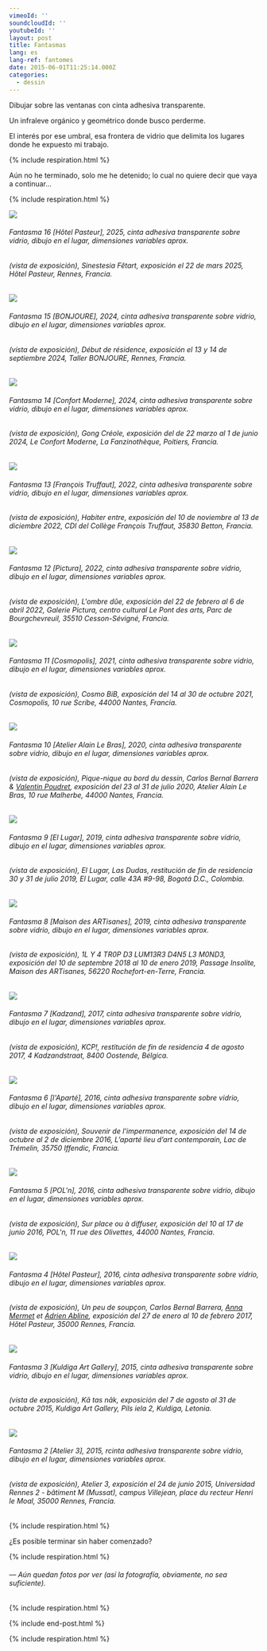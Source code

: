 ```yaml
---
vimeoId: ''
soundcloudId: ''
youtubeId: ''
layout: post
title: Fantasmas
lang: es
lang-ref: fantomes
date: 2015-06-01T11:25:14.000Z
categories:
  - dessin
---
```


Dibujar sobre las ventanas con cinta adhesiva transparente.

Un infraleve orgánico y geométrico donde busco perderme.

El interés por ese umbral, esa frontera de vidrio que delimita los lugares donde he expuesto mi trabajo.

{% include respiration.html %}

Aún no he terminado, solo me he detenido; lo cual no quiere decir que vaya a continuar...

{% include respiration.html %}

![](/imgs/PXL_20250322_142642755NIGHT-1-UP.jpg)

###### *Fantasma 16 \[Hôtel Pasteur]*, 2025, cinta adhesiva transparente sobre vidrio, dibujo en el lugar, dimensiones variables aprox.

###### (vista de exposición), *Sinestesia Fêtart*, exposición el 22 de mars 2025, Hôtel Pasteur, Rennes, Francia.

![](</imgs/PXL_20240913_151159646.NIGHT UP.jpg>)

###### *Fantasma 15 \[BONJOURE]*, 2024, cinta adhesiva transparente sobre vidrio, dibujo en el lugar, dimensiones variables aprox.

###### (vista de exposición), *Début de résidence*, exposición el 13 y 14 de septiembre 2024, Taller BONJOURE, Rennes, Francia.

![](</imgs/PXL_20240323_093305786.NIGHT UP.jpg>)

###### *Fantasma 14 \[Confort Moderne]*, 2024, cinta adhesiva transparente sobre vidrio, dibujo en el lugar, dimensiones variables aprox.

###### (vista de exposición), *Gong Créole*, exposición del de 22 marzo al 1 de junio 2024, Le Confort Moderne, La Fanzinothèque, Poitiers, Francia.

![](/imgs/pxl_20221110_132825408-night-up.jpg)

###### *Fantasma 13 \[François Truffaut]*, 2022, cinta adhesiva transparente sobre vidrio, dibujo en el lugar, dimensiones variables aprox.

###### (vista de exposición), *Habiter entre*, exposición del 10 de noviembre al 13 de diciembre 2022, CDI del Collège François Truffaut, 35830 Betton, Francia.

![](/imgs/fantome12-up.jpg)

###### *Fantasma 12 \[Pictura]*, 2022, cinta adhesiva transparente sobre vidrio, dibujo en el lugar, dimensiones variables aprox.

###### (vista de exposición), *L'ombre dûe*, exposición del 22 de febrero al 6 de abril 2022, Galerie Pictura, centro cultural Le Pont des arts, Parc de Bourgchevreuil, 35510 Cesson-Sévigné, Francia.

![](/imgs/fantome-11-up.jpg)

###### *Fantasma 11 \[Cosmopolis]*, 2021, cinta adhesiva transparente sobre vidrio, dibujo en el lugar, dimensiones variables aprox.

###### (vista de exposición), *Cosmo BiB*, exposición del 14 al 30 de octubre 2021, Cosmopolis, 10 rue Scribe, 44000 Nantes, Francia.

![](/imgs/fantome10-up.jpg)

###### *Fantasma 10 \[Atelier Alain Le Bras]*, 2020, cinta adhesiva transparente sobre vidrio, dibujo en el lugar, dimensiones variables aprox.

###### (vista de exposición), *Pique-nique au bord du dessin*, Carlos Bernal Barrera & [Valentin Poudret](http://www.valentin-poudret.com), exposición del 23 al 31 de julio 2020, Atelier Alain Le Bras, 10 rue Malherbe, 44000 Nantes, Francia.

![](/imgs/fantome09-up.jpg)

###### *Fantasma 9 \[El Lugar]*, 2019, cinta adhesiva transparente sobre vidrio, dibujo en el lugar, dimensiones variables aprox.

###### (vista de exposición), *El Lugar, Las Dudas*, restitución de fin de residencia 30 y 31 de julio 2019, El Lugar, calle 43A #9-98, Bogotá D.C., Colombia.

![](/imgs/fantome-8-up.jpg)

###### *Fantasma 8 \[Maison des ARTisanes]*, 2019, cinta adhesiva transparente sobre vidrio, dibujo en el lugar, dimensiones variables aprox.

###### (vista de exposición), *1L Y 4 TR0P D3 LUM13R3 D4N5 L3 M0ND3*, exposición del 10 de septembre 2018 al 10 de enero 2019, Passage Insolite, Maison des ARTisanes, 56220 Rochefort-en-Terre, Francia.

![](/imgs/fantome07-up.jpg)

###### *Fantasma 7 \[Kadzand]*, 2017, cinta adhesiva transparente sobre vidrio, dibujo en el lugar, dimensiones variables aprox.

###### (vista de exposición), *KCP!*, restitución de fin de residencia 4 de agosto 2017, 4 Kadzandstraat, 8400 Oostende, Bélgica.

![](/imgs/fantome06-up.jpg)

###### *Fantasma 6 \[l'Aparté]*, 2016, cinta adhesiva transparente sobre vidrio, dibujo en el lugar, dimensiones variables aprox.

###### (vista de exposición), *Souvenir de l'impermanence*, exposición del 14 de octubre al 2 de diciembre 2016, L’aparté lieu d’art contemporain, Lac de Trémelin, 35750 Iffendic, Francia.

![](/imgs/fantome05-up.jpg)

###### *Fantasma 5 \[POL'n]*, 2016, cinta adhesiva transparente sobre vidrio, dibujo en el lugar, dimensiones variables aprox.

###### (vista de exposición), *Sur place ou à diffuser*, exposición del 10 al 17 de junio 2016, POL'n, 11 rue des Olivettes, 44000 Nantes, Francia.

![](/imgs/fantome-4-up.jpg)

###### *Fantasma 4 \[Hôtel Pasteur]*, 2016, cinta adhesiva transparente sobre vidrio, dibujo en el lugar, dimensiones variables aprox.

###### (vista de exposición), *Un peu de soupçon*, Carlos Bernal Barrera, [Anna Mermet](http://mermet.wixsite.com/annamermet) et [Adrien Abline](http://ablineadrien.com/), exposición del 27 de enero al 10 de febrero 2017, Hôtel Pasteur, 35000 Rennes, Francia.

![](/imgs/fantome03-up.jpg)

###### *Fantasma 3 \[Kuldiga Art Gallery]*, 2015, cinta adhesiva transparente sobre vidrio, dibujo en el lugar, dimensiones variables aprox.

###### (vista de exposición), *Kā tas nāk*, exposición del 7 de agosto al 31 de octubre 2015, Kuldiga Art Gallery, Pils iela 2, Kuldiga, Letonia.

![](/imgs/fantome02-up.jpg)

###### *Fantasma* 2 \[Atelier 3], 2015, rcinta adhesiva transparente sobre vidrio, dibujo en el lugar, dimensiones variables aprox.

###### (vista de exposición), Atelier 3, exposición el 24 de junio 2015, Universidad Rennes 2 - bâtiment M (Mussat), campus Villejean, place du recteur Henri le Moal, 35000 Rennes, Francia.

{% include respiration.html %}

¿Es posible terminar sin haber comenzado?

{% include respiration.html %}

###### — *Aún quedan fotos por ver (así la fotografía, obviamente, no sea suficiente).*

{% include respiration.html %}

{% include end-post.html %}

{% include respiration.html %}
